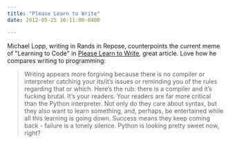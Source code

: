 ```yaml
---
title: "Please Learn to Write"
date: 2012-05-25 16:11:00-0400

---
```


Michael Lopp, writing in Rands in Repose, counterpoints the current meme of "Learning to Code" in [Please Learn to Write](http://www.randsinrepose.com/archives/2012/05/16/please_learn_to_write.html), great article. Love how he compares writing to programming:

> Writing appears more forgiving because there is no compiler or interpreter catching your its/it’s issues or reminding you of the rules regarding that or which. Here’s the rub: there is a compiler and it’s fucking brutal. It’s your readers. Your readers are far more critical than the Python interpreter. Not only do they care about syntax, but they also want to learn something, and, perhaps, be entertained while all this learning is going down. Success means they keep coming back - failure is a lonely silence. Python is looking pretty sweet now, right?

